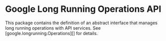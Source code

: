 # Google Long Running Operations API

This package contains the definition of an abstract interface that
manages long running operations with API services.  See
[google.longrunning.Operations][] for details.